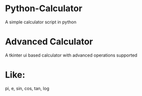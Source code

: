 # Python-Calculator
A simple calculator script in python 

# Advanced Calculator
A tkinter ui based calculator with advanced operations supported 

# Like: 
  pi, e, sin, cos, tan, log
